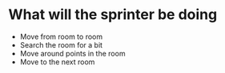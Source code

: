 # What will the sprinter be doing

 * Move from room to room
 * Search the room for a bit
  * Move around points in the room
 * Move to the next room
